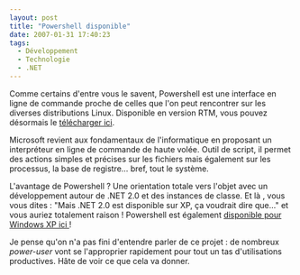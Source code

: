 ```yaml
---
layout: post
title: "Powershell disponible"
date: 2007-01-31 17:40:23
tags:
  - Développement
  - Technologie
  - .NET
---
```


Comme certains d'entre vous le savent, Powershell est une interface en ligne de commande proche de celles que l'on peut rencontrer sur les diverses distributions Linux. Disponible en version RTM, vous pouvez désormais le [télécharger ici](http://www.microsoft.com/fr-fr/download/details.aspx?id=23200).

<!-- more -->

Microsoft revient aux fondamentaux de l'informatique en proposant un interpréteur en ligne de commande de haute volée. Outil de script, il permet des actions simples et précises sur les fichiers mais également sur les processus, la base de registre&#8230; bref, tout le système.

L'avantage de Powershell&nbsp;? Une orientation totale vers l'objet avec un développement autour de .NET 2.0 et des instances de classe. Et là , vous vous dites&nbsp;: "Mais .NET 2.0 est disponible sur XP, ça voudrait dire que&#8230;" et vous auriez totalement raison&nbsp;! Powershell est également [disponible pour Windows XP ici&nbsp;](http://www.microsoft.com/fr-fr/download/details.aspx?id=9591)!

Je pense qu'on n'a pas fini d'entendre parler de ce projet : de nombreux <em lang="en">power-user</em> vont se l'approprier rapidement pour tout un tas d'utilisations productives. Hâte de voir ce que cela va donner.
